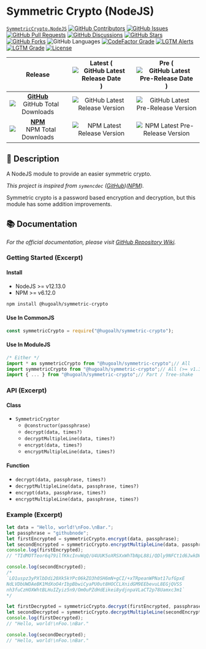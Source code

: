 # Symmetric Crypto (NodeJS)

[`SymmetricCrypto.NodeJS`](https://github.com/hugoalh-studio/symmetric-crypto-nodejs)
[![GitHub Contributors](https://img.shields.io/github/contributors/hugoalh-studio/symmetric-crypto-nodejs?label=Contributors&logo=github&logoColor=ffffff&style=flat-square)](https://github.com/hugoalh-studio/symmetric-crypto-nodejs/graphs/contributors)
[![GitHub Issues](https://img.shields.io/github/issues-raw/hugoalh-studio/symmetric-crypto-nodejs?label=Issues&logo=github&logoColor=ffffff&style=flat-square)](https://github.com/hugoalh-studio/symmetric-crypto-nodejs/issues)
[![GitHub Pull Requests](https://img.shields.io/github/issues-pr-raw/hugoalh-studio/symmetric-crypto-nodejs?label=Pull%20Requests&logo=github&logoColor=ffffff&style=flat-square)](https://github.com/hugoalh-studio/symmetric-crypto-nodejs/pulls)
[![GitHub Discussions](https://img.shields.io/github/discussions/hugoalh-studio/symmetric-crypto-nodejs?label=Discussions&logo=github&logoColor=ffffff&style=flat-square)](https://github.com/hugoalh-studio/symmetric-crypto-nodejs/discussions)
[![GitHub Stars](https://img.shields.io/github/stars/hugoalh-studio/symmetric-crypto-nodejs?label=Stars&logo=github&logoColor=ffffff&style=flat-square)](https://github.com/hugoalh-studio/symmetric-crypto-nodejs/stargazers)
[![GitHub Forks](https://img.shields.io/github/forks/hugoalh-studio/symmetric-crypto-nodejs?label=Forks&logo=github&logoColor=ffffff&style=flat-square)](https://github.com/hugoalh-studio/symmetric-crypto-nodejs/network/members)
![GitHub Languages](https://img.shields.io/github/languages/count/hugoalh-studio/symmetric-crypto-nodejs?label=Languages&logo=github&logoColor=ffffff&style=flat-square)
[![CodeFactor Grade](https://img.shields.io/codefactor/grade/github/hugoalh-studio/symmetric-crypto-nodejs?label=Grade&logo=codefactor&logoColor=ffffff&style=flat-square)](https://www.codefactor.io/repository/github/hugoalh-studio/symmetric-crypto-nodejs)
[![LGTM Alerts](https://img.shields.io/lgtm/alerts/g/hugoalh-studio/symmetric-crypto-nodejs?label=Alerts&logo=lgtm&logoColor=ffffff&style=flat-square)
![LGTM Grade](https://img.shields.io/lgtm/grade/javascript/g/hugoalh-studio/symmetric-crypto-nodejs?label=Grade&logo=lgtm&logoColor=ffffff&style=flat-square)](https://lgtm.com/projects/g/hugoalh-studio/symmetric-crypto-nodejs)
[![License](https://img.shields.io/static/v1?label=License&message=MIT&style=flat-square)](./LICENSE.md)

| **Release** | **Latest** (![GitHub Latest Release Date](https://img.shields.io/github/release-date/hugoalh-studio/symmetric-crypto-nodejs?label=%20&style=flat-square)) | **Pre** (![GitHub Latest Pre-Release Date](https://img.shields.io/github/release-date-pre/hugoalh-studio/symmetric-crypto-nodejs?label=%20&style=flat-square)) |
|:-:|:-:|:-:|
| [**GitHub**](https://github.com/hugoalh-studio/symmetric-crypto-nodejs/releases) ![GitHub Total Downloads](https://img.shields.io/github/downloads/hugoalh-studio/symmetric-crypto-nodejs/total?label=%20&style=flat-square) | ![GitHub Latest Release Version](https://img.shields.io/github/release/hugoalh-studio/symmetric-crypto-nodejs?sort=semver&label=%20&style=flat-square) | ![GitHub Latest Pre-Release Version](https://img.shields.io/github/release/hugoalh-studio/symmetric-crypto-nodejs?include_prereleases&sort=semver&label=%20&style=flat-square) |
| [**NPM**](https://www.npmjs.com/package/@hugoalh/symmetric-crypto) ![NPM Total Downloads](https://img.shields.io/npm/dt/@hugoalh/symmetric-crypto?label=%20&style=flat-square) | ![NPM Latest Release Version](https://img.shields.io/npm/v/@hugoalh/symmetric-crypto/latest?label=%20&style=flat-square) | ![NPM Latest Pre-Release Version](https://img.shields.io/npm/v/@hugoalh/symmetric-crypto/pre?label=%20&style=flat-square) |

## 📝 Description

A NodeJS module to provide an easier symmetric crypto.

*This project is inspired from `symencdec` ([GitHub](https://github.com/nire0510/symencdec))([NPM](https://www.npmjs.com/package/symencdec)).*

Symmetric crypto is a password based encryption and decryption, but this module has some addition improvements.

## 📚 Documentation

*For the official documentation, please visit [GitHub Repository Wiki](https://github.com/hugoalh-studio/symmetric-crypto-nodejs/wiki).*

### Getting Started (Excerpt)

#### Install

- NodeJS >= v12.13.0
- NPM >= v6.12.0

```sh
npm install @hugoalh/symmetric-crypto
```

#### Use In CommonJS

```js
const symmetricCrypto = require("@hugoalh/symmetric-crypto");
```

#### Use In ModuleJS

```js
/* Either */
import * as symmetricCrypto from "@hugoalh/symmetric-crypto";// All
import symmetricCrypto from "@hugoalh/symmetric-crypto";// All (>= v1.3.1)
import { ... } from "@hugoalh/symmetric-crypto";// Part / Tree-shake
```

### API (Excerpt)

#### Class

- `SymmetricCryptor`
  - `@constructor(passphrase)`
  - `decrypt(data, times?)`
  - `decryptMultipleLine(data, times?)`
  - `encrypt(data, times?)`
  - `encryptMultipleLine(data, times?)`

#### Function

- `decrypt(data, passphrase, times?)`
- `decryptMultipleLine(data, passphrase, times?)`
- `encrypt(data, passphrase, times?)`
- `encryptMultipleLine(data, passphrase, times?)`

### Example (Excerpt)

```js
let data = "Hello, world!\nFoo.\nBar.";
let passphrase = "githubnode";
let firstEncrypted = symmetricCrypto.encrypt(data, passphrase);
let secondEncrypted = symmetricCrypto.encryptMultipleLine(data, passphrase);
console.log(firstEncrypted);
// "TIdMOTTeor6q79ilfKkcInvWqQ/U4UUK5oXRSXxWhTbNpL88i/QDly9NFCt1d6JwkDWJ0nkLGKwsWbcA6tM2yg=="

console.log(secondEncrypted);
/*
`LO1uspz3yPXlbDdi20Xk5kYPc06kZO3h0SH6mN+gCI/+xTRpeanWPNat17ufGpxE
NdLVDbUWDAeBK1MdXoO4rIbpBbwiCyaPU0ut8HOCCLXnidGM9EEbevuL8EGjQVSS
nh3fuCzHOXWhtBLHuIZyiz5n9/Om0uPZdHdEikei8ydjnpaVLaCT2p78Uamxc3m1`
*/

let firstDecrypted = symmetricCrypto.decrypt(firstEncrypted, passphrase);
let secondDecrypted = symmetricCrypto.decryptMultipleLine(secondEncrypted, passphrase);
console.log(firstDecrypted);
// "Hello, world!\nFoo.\nBar."

console.log(secondDecrypted);
// "Hello, world!\nFoo.\nBar."
```

